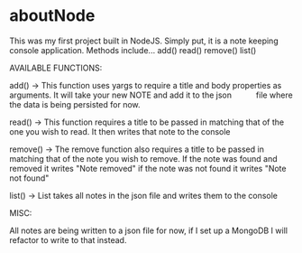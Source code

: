 # aboutNode
This was my first project built in NodeJS. Simply put, it is a note keeping console application. Methods include...
  add()
  read()
  remove()
  list()
  
AVAILABLE FUNCTIONS:

add() -> This function uses yargs to require a title and body properties as arguments. It will take your new NOTE and add it to the json            file where the data is being persisted for now.

read() -> This function requires a title to be passed in matching that of the one you wish to read. It then writes that note to the                 console

remove() -> The remove function also requires a title to be passed in matching that of the note you wish to remove. If the note was found             and removed it writes "Note removed" if the note was not found it writes "Note not found"

list() -> List takes all notes in the json file and writes them to the console

MISC:

All notes are being written to a json file for now, if I set up a MongoDB I will refactor to write to that instead.
  
